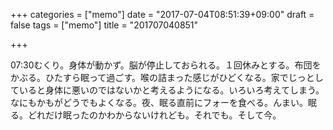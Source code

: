 +++
categories = ["memo"]
date = "2017-07-04T08:51:39+09:00"
draft = false
tags = ["memo"]
title = "201707040851"

+++

07:30むくり。身体が動かず。脳が停止しておられる。１回休みとする。布団をかぶる。ひたすら眠って過ごす。喉の詰まった感じがひどくなる。家でじっとしていると身体に悪いのではないかと考えるようになる。いろいろ考えてしまう。なにもかもがどうでもよくなる。夜、眠る直前にフォーを食べる。んまい。眠る。どれだけ眠ったのかわからないけれども。それでも。そして今。
